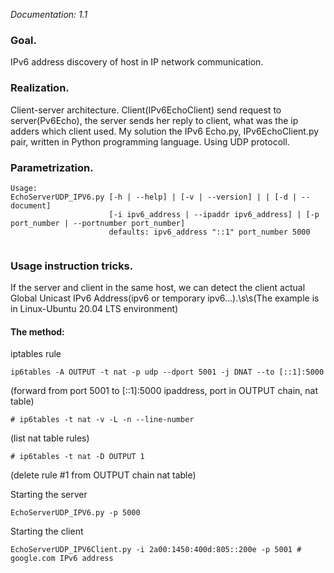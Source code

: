 *Documentation: 1.1*
### Goal.
IPv6 address discovery of host in IP network communication.
### Realization.
Client-server architecture. Client(IPv6EchoClient) send request to server(Pv6Echo), the server sends her reply to client, what was the ip adders which client used.
My solution the IPv6 Echo.py, IPv6EchoClient.py pair, written in Python programming language. Using UDP protocoll.
### Parametrization.
```
Usage: 
EchoServerUDP_IPV6.py [-h | --help] | [-v | --version] | | [-d | --document]
                      [-i ipv6_address | --ipaddr ipv6_address] | [-p port_number | --portnumber port_number] 
                      defaults: ipv6_address "::1" port_number 5000
              
```
### Usage instruction tricks.
If the server and client in the same host, we can detect the client actual Global Unicast IPv6  Address(ipv6 or temporary ipv6...).\s\s(The example is in Linux-Ubuntu 20.04 LTS environment)

#### The method:

iptables rule

```ip6tables -A OUTPUT -t nat -p udp --dport 5001 -j DNAT --to [::1]:5000```

(forward from port 5001 to [::1]:5000 ipaddress, port in OUTPUT chain, nat table)

```# ip6tables -t nat -v -L -n --line-number```

(list nat table rules)

```# ip6tables -t nat -D OUTPUT 1```

(delete rule #1 from OUTPUT chain nat table) 

Starting the server

```EchoServerUDP_IPV6.py -p 5000```

Starting the client

```EchoServerUDP_IPV6Client.py -i 2a00:1450:400d:805::200e -p 5001 # google.com IPv6 address```


            
